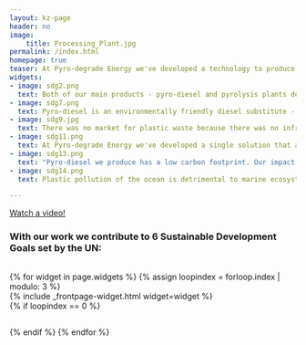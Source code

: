 ```yaml
---
layout: kz-page
header: no
image:
    title: Processing_Plant.jpg
permalink: /index.html
homepage: true
teaser: At Pyro-degrade Energy we've developed a technology to produce pyro-diesel from plastic waste. Pyro-diesel is an environmentally friendly diesel substitute - it is almost sulphur free and has a low carbon footprint. We’ve designed our processor to be self-sufficient - able to run off-grid powered by the fuel it produces. Our efficient production process means that we are able to supply pyro-diesel at a lower cost than conventional diesel.
widgets:
- image: sdg2.png
  text: Both of our main products - pyro-diesel and pyrolysis plants designed to fit inside a standard 20ft container - have been created with the aim to provide affordable fuel to farmers to enable them to grow crops all year round.
- image: sdg7.png
  text: Pyro-diesel is an environmentally friendly diesel substitute - it is almost sulphur free and has a low carbon footprint. Our efficient production process means that we are able to supply pyro-diesel at a lower cost than conventional diesel.
- image: sdg9.jpg
  text: There was no market for plastic waste because there was no infrastructure to convert it into a resource. We've developed our technology from scratch - an efficient process to process plastic waste into environmentally friendly fuel.
- image: sdg11.png
  text: At Pyro-degrade Energy we've developed a single solution that addresses both the plastic waste challenge and the need for affordable fuel to power irrigation systems in the agricultural sector.
- image: sdg13.png
  text: "Pyro-diesel we produce has a low carbon footprint. Our impact is: reduced emissions of CO2 and carbon black from open burning of plastic waste, reduced  emissions of CO2 and sulphur from conventional diesel usage."
- image: sdg14.png
  text: Plastic pollution of the ocean is detrimental to marine ecosystem health. By creating a market for plastic waste and by using it to produce our fuel we reduce the amount of pollution entering our oceans. 

---
```




<div class="row t60 b60">
    <div class="small-12 text-center columns">
        <a class="button large radius {{ page.callforaction.style }}" href="https://youtu.be/pTas6aR1kx8?t=70">Watch a video!</a>
    </div><!-- /.small-12.columns -->
</div><!-- /.row -->

<h3>With our work we contribute to 6 Sustainable Development Goals set by the UN:</h3>


<hr style="height:1px; visibility:hidden;" />
<div class="row">
  {% for widget in page.widgets %}
    {% assign loopindex = forloop.index | modulo: 3 %}
    <div id="{{ widget.anchor }}">{% include _frontpage-widget.html widget=widget %}</div>
    {% if loopindex == 0 %}
  <hr style="height:1px; visibility:hidden;" /> <!-- Prevents long first column items from pushing new rows to the right -->
    {% endif %}
  {% endfor %}
</div>



